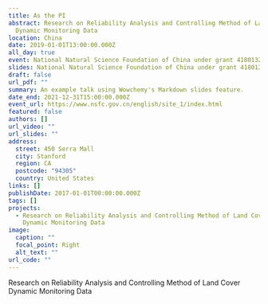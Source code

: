 ```yaml
---
title: As the PI
abstract: Research on Reliability Analysis and Controlling Method of Land Cover
  Dynamic Monitoring Data
location: China
date: 2019-01-01T13:00:00.000Z
all_day: true
event: National Natural Science Foundation of China under grant 41801323
slides: National Natural Science Foundation of China under grant 41801323
draft: false
url_pdf: ""
summary: An example talk using Wowchemy's Markdown slides feature.
date_end: 2021-12-31T15:00:00.000Z
event_url: https://www.nsfc.gov.cn/english/site_1/index.html
featured: false
authors: []
url_video: ""
url_slides: ""
address:
  street: 450 Serra Mall
  city: Stanford
  region: CA
  postcode: "94305"
  country: United States
links: []
publishDate: 2017-01-01T00:00:00.000Z
tags: []
projects:
  - Research on Reliability Analysis and Controlling Method of Land Cover
    Dynamic Monitoring Data
image:
  caption: ""
  focal_point: Right
  alt_text: ""
url_code: ""
---
```

Research on Reliability Analysis and Controlling Method of Land Cover Dynamic Monitoring Data